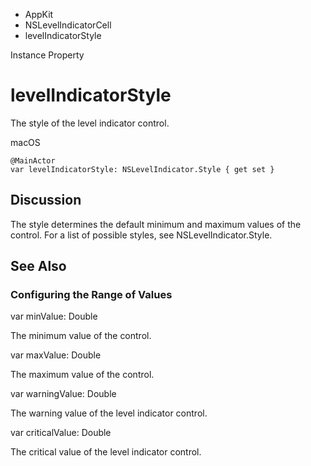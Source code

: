 

- AppKit
- NSLevelIndicatorCell
-  levelIndicatorStyle 

Instance Property

# levelIndicatorStyle

The style of the level indicator control.

macOS

``` source
@MainActor
var levelIndicatorStyle: NSLevelIndicator.Style { get set }
```

## Discussion

The style determines the default minimum and maximum values of the control. For a list of possible styles, see NSLevelIndicator.Style.

## See Also

### Configuring the Range of Values

var minValue: Double

The minimum value of the control.

var maxValue: Double

The maximum value of the control.

var warningValue: Double

The warning value of the level indicator control.

var criticalValue: Double

The critical value of the level indicator control.

